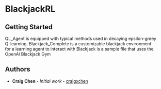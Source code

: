 # BlackjackRL


## Getting Started

QL_Agent is equipped with typical methods used in decaying epsilon-greey Q-learning.
Blackjack_Complete is a customizable blackjack environment for a learning agent to interact with
Blackjack is a sample file that uses the OpenAI Blackjack Gym 

## Authors

* **Craig Chen** - *Initial work* - [craigxchen](https://github.com/craigxchen)


